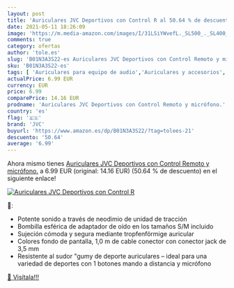 ```yaml
---
layout: post
title: 'Auriculares JVC Deportivos con Control R al 50.64 % de descuento'
date: 2021-05-11 18:26:09
image: 'https://m.media-amazon.com/images/I/31LSiYWvefL._SL500_._SL400_.jpg'
comments: true
category: ofertas
author: 'tole.es'
slug: 'B01N3A3S22-es Auriculares JVC Deportivos con Control Remoto y micrófono.'
sku: 'B01N3A3S22-es'
tags: [ 'Auriculares para equipo de audio','Auriculares y accesorios','Electrónica','auriculares','jvc', ]
actualPrice: 6.99 EUR
currency: EUR
price: 6.99
comparePrice: 14.16 EUR
prodname: 'Auriculares JVC Deportivos con Control Remoto y micrófono.'
country: 'es'
flag: '🇪🇸'
brand: 'JVC'
buyurl: 'https://www.amazon.es/dp/B01N3A3S22/?tag=tolees-21'
descuento: '50.64'
average: '6.99'
---
```


Ahora mismo tienes [Auriculares JVC Deportivos con Control Remoto y micrófono.](https://www.amazon.es/dp/B01N3A3S22/?tag=tolees-21) a 6.99 EUR (original: 14.16 EUR) (50.64 %  de descuento) en el siguiente enlace!

[![Auriculares JVC Deportivos con Control R](https://m.media-amazon.com/images/I/31LSiYWvefL._SL500_._SL400_.jpg)](https://www.amazon.es/dp/B01N3A3S22/?tag=tolees-21)

🔎:

- Potente sonido a través de neodimio de unidad de tracción
- Bombilla esférica de adaptador de oído en los tamaños S/M incluido
- Sujeción cómoda y segura mediante tropfenförmige auricular
- Colores fondo de pantalla, 1,0 m de cable conector con conector jack de 3,5 mm
- Resistente al sudor "gumy de deporte auriculares – ideal para una variedad de deportes con 1 botones mando a distancia y micrófono

[🛒 Visítala!!!](https://www.amazon.es/dp/B01N3A3S22/?tag=tolees-21)
